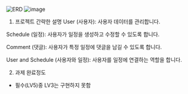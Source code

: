 ![ERD](https://github.com/user-attachments/assets/73a53d07-ade6-4110-a2fc-055a03c7b786)
![image](https://github.com/user-attachments/assets/df26289d-27d5-4333-adec-28dec5a6b7a6)

1. 프로젝트 간략한 설명
User (사용자): 사용자 데이터를 관리합니다.

Schedule (일정): 사용자가 일정을 생성하고 수정할 수 있도록 합니다.

Comment (댓글): 사용자가 특정 일정에 댓글을 남길 수 있도록 합니다.

User and Schedule (사용자와 일정): 사용자를 일정에 연결하는 역할을 합니다.



2. 과제 완료정도
- 필수(LV5)중 LV3는 구현하지 못함
